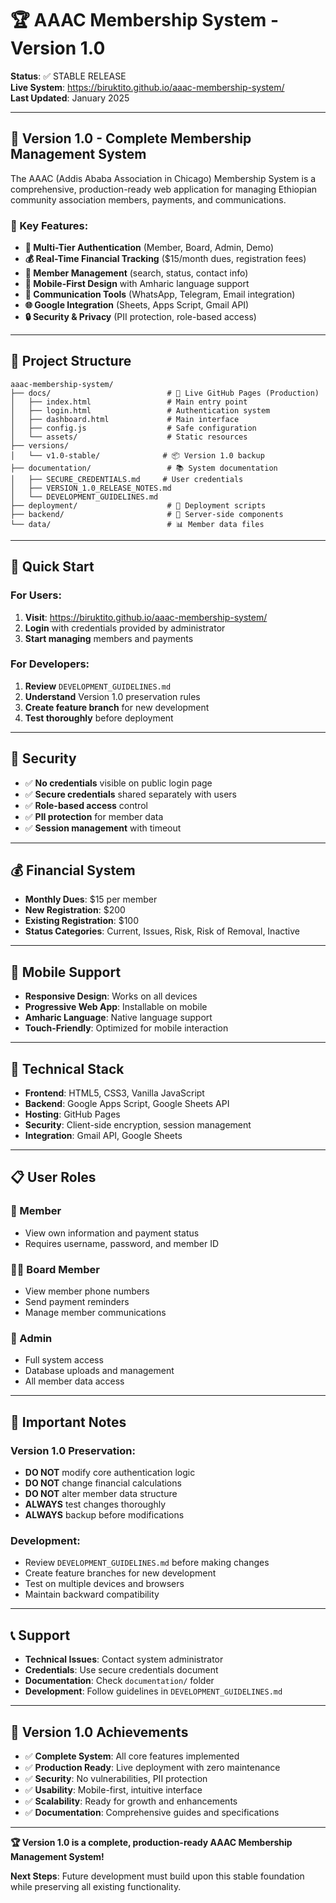 # 🏆 AAAC Membership System - Version 1.0

**Status**: ✅ STABLE RELEASE  
**Live System**: https://biruktito.github.io/aaac-membership-system/  
**Last Updated**: January 2025

---

## 🎯 **Version 1.0 - Complete Membership Management System**

The AAAC (Addis Ababa Association in Chicago) Membership System is a comprehensive, production-ready web application for managing Ethiopian community association members, payments, and communications.

### **🌟 Key Features:**

- **🔐 Multi-Tier Authentication** (Member, Board, Admin, Demo)
- **💰 Real-Time Financial Tracking** ($15/month dues, registration fees)
- **👥 Member Management** (search, status, contact info)
- **📱 Mobile-First Design** with Amharic language support
- **📧 Communication Tools** (WhatsApp, Telegram, Email integration)
- **🌐 Google Integration** (Sheets, Apps Script, Gmail API)
- **🔒 Security & Privacy** (PII protection, role-based access)

---

## 📁 **Project Structure**

```
aaac-membership-system/
├── docs/                          # 🚀 Live GitHub Pages (Production)
│   ├── index.html                 # Main entry point
│   ├── login.html                 # Authentication system
│   ├── dashboard.html             # Main interface
│   ├── config.js                  # Safe configuration
│   └── assets/                    # Static resources
├── versions/
│   └── v1.0-stable/              # 📦 Version 1.0 backup
├── documentation/                 # 📚 System documentation
│   ├── SECURE_CREDENTIALS.md     # User credentials
│   ├── VERSION_1.0_RELEASE_NOTES.md
│   └── DEVELOPMENT_GUIDELINES.md
├── deployment/                    # 🚀 Deployment scripts
├── backend/                       # 🔧 Server-side components
└── data/                          # 📊 Member data files
```

---

## 🚀 **Quick Start**

### **For Users:**
1. **Visit**: https://biruktito.github.io/aaac-membership-system/
2. **Login** with credentials provided by administrator
3. **Start managing** members and payments

### **For Developers:**
1. **Review** `DEVELOPMENT_GUIDELINES.md`
2. **Understand** Version 1.0 preservation rules
3. **Create feature branch** for new development
4. **Test thoroughly** before deployment

---

## 🔐 **Security**

- ✅ **No credentials** visible on public login page
- ✅ **Secure credentials** shared separately with users
- ✅ **Role-based access** control
- ✅ **PII protection** for member data
- ✅ **Session management** with timeout

---

## 💰 **Financial System**

- **Monthly Dues**: $15 per member
- **New Registration**: $200
- **Existing Registration**: $100
- **Status Categories**: Current, Issues, Risk, Risk of Removal, Inactive

---

## 📱 **Mobile Support**

- **Responsive Design**: Works on all devices
- **Progressive Web App**: Installable on mobile
- **Amharic Language**: Native language support
- **Touch-Friendly**: Optimized for mobile interaction

---

## 🔧 **Technical Stack**

- **Frontend**: HTML5, CSS3, Vanilla JavaScript
- **Backend**: Google Apps Script, Google Sheets API
- **Hosting**: GitHub Pages
- **Security**: Client-side encryption, session management
- **Integration**: Gmail API, Google Sheets

---

## 📋 **User Roles**

### **👤 Member**
- View own information and payment status
- Requires username, password, and member ID

### **👨‍💼 Board Member**
- View member phone numbers
- Send payment reminders
- Manage member communications

### **🔑 Admin**
- Full system access
- Database uploads and management
- All member data access

---

## 🚨 **Important Notes**

### **Version 1.0 Preservation:**
- **DO NOT** modify core authentication logic
- **DO NOT** change financial calculations
- **DO NOT** alter member data structure
- **ALWAYS** test changes thoroughly
- **ALWAYS** backup before modifications

### **Development:**
- Review `DEVELOPMENT_GUIDELINES.md` before making changes
- Create feature branches for new development
- Test on multiple devices and browsers
- Maintain backward compatibility

---

## 📞 **Support**

- **Technical Issues**: Contact system administrator
- **Credentials**: Use secure credentials document
- **Documentation**: Check `documentation/` folder
- **Development**: Follow guidelines in `DEVELOPMENT_GUIDELINES.md`

---

## 🎉 **Version 1.0 Achievements**

- ✅ **Complete System**: All core features implemented
- ✅ **Production Ready**: Live deployment with zero maintenance
- ✅ **Security**: No vulnerabilities, PII protection
- ✅ **Usability**: Mobile-first, intuitive interface
- ✅ **Scalability**: Ready for growth and enhancements
- ✅ **Documentation**: Comprehensive guides and specifications

---

**🏆 Version 1.0 is a complete, production-ready AAAC Membership Management System!**

**Next Steps**: Future development must build upon this stable foundation while preserving all existing functionality.
